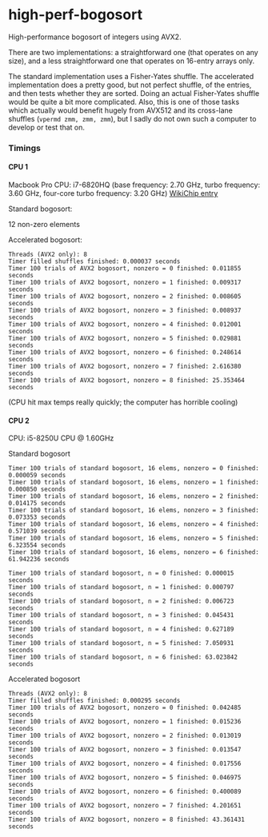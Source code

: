 # high-perf-bogosort
High-performance bogosort of integers using AVX2.

There are two implementations: a straightforward one (that operates on any size), and a less straightforward one that operates on 16-entry arrays only.

The standard implementation uses a Fisher-Yates shuffle. The accelerated implementation does a pretty good, but not perfect shuffle, of the entries, and then tests whether they are sorted. Doing an actual Fisher-Yates shuffle would be quite a bit more complicated. Also, this is one of those tasks which actually would benefit hugely from AVX512 and its cross-lane shuffles (`vpermd zmm, zmm, zmm`), but I sadly do not own such a computer to develop or test that on.

### Timings

#### CPU 1
Macbook Pro
CPU: i7-6820HQ (base frequency: 2.70 GHz, turbo frequency: 3.60 GHz, four-core turbo frequency: 3.20 GHz)
[WikiChip entry](https://en.wikichip.org/wiki/intel/core_i7/i7-6820hq)

Standard bogosort:

12 non-zero elements

Accelerated bogosort:
```
Threads (AVX2 only): 8
Timer filled shuffles finished: 0.000037 seconds
Timer 100 trials of AVX2 bogosort, nonzero = 0 finished: 0.011855 seconds
Timer 100 trials of AVX2 bogosort, nonzero = 1 finished: 0.009317 seconds
Timer 100 trials of AVX2 bogosort, nonzero = 2 finished: 0.008605 seconds
Timer 100 trials of AVX2 bogosort, nonzero = 3 finished: 0.008937 seconds
Timer 100 trials of AVX2 bogosort, nonzero = 4 finished: 0.012001 seconds
Timer 100 trials of AVX2 bogosort, nonzero = 5 finished: 0.029881 seconds
Timer 100 trials of AVX2 bogosort, nonzero = 6 finished: 0.248614 seconds
Timer 100 trials of AVX2 bogosort, nonzero = 7 finished: 2.616380 seconds
Timer 100 trials of AVX2 bogosort, nonzero = 8 finished: 25.353464 seconds
```

(CPU hit max temps really quickly; the computer has horrible cooling)

#### CPU 2

CPU: i5-8250U CPU @ 1.60GHz 

Standard bogosort
```
Timer 100 trials of standard bogosort, 16 elems, nonzero = 0 finished: 0.000059 seconds
Timer 100 trials of standard bogosort, 16 elems, nonzero = 1 finished: 0.000850 seconds
Timer 100 trials of standard bogosort, 16 elems, nonzero = 2 finished: 0.014175 seconds
Timer 100 trials of standard bogosort, 16 elems, nonzero = 3 finished: 0.073353 seconds
Timer 100 trials of standard bogosort, 16 elems, nonzero = 4 finished: 0.571039 seconds
Timer 100 trials of standard bogosort, 16 elems, nonzero = 5 finished: 6.323554 seconds
Timer 100 trials of standard bogosort, 16 elems, nonzero = 6 finished: 61.942236 seconds
```

```
Timer 100 trials of standard bogosort, n = 0 finished: 0.000015 seconds
Timer 100 trials of standard bogosort, n = 1 finished: 0.000797 seconds
Timer 100 trials of standard bogosort, n = 2 finished: 0.006723 seconds
Timer 100 trials of standard bogosort, n = 3 finished: 0.045431 seconds
Timer 100 trials of standard bogosort, n = 4 finished: 0.627189 seconds
Timer 100 trials of standard bogosort, n = 5 finished: 7.050931 seconds
Timer 100 trials of standard bogosort, n = 6 finished: 63.023842 seconds
```

Accelerated bogosort
```
Threads (AVX2 only): 8
Timer filled shuffles finished: 0.000295 seconds
Timer 100 trials of AVX2 bogosort, nonzero = 0 finished: 0.042485 seconds
Timer 100 trials of AVX2 bogosort, nonzero = 1 finished: 0.015236 seconds
Timer 100 trials of AVX2 bogosort, nonzero = 2 finished: 0.013019 seconds
Timer 100 trials of AVX2 bogosort, nonzero = 3 finished: 0.013547 seconds
Timer 100 trials of AVX2 bogosort, nonzero = 4 finished: 0.017556 seconds
Timer 100 trials of AVX2 bogosort, nonzero = 5 finished: 0.046975 seconds
Timer 100 trials of AVX2 bogosort, nonzero = 6 finished: 0.400089 seconds
Timer 100 trials of AVX2 bogosort, nonzero = 7 finished: 4.201651 seconds
Timer 100 trials of AVX2 bogosort, nonzero = 8 finished: 43.361431 seconds
```
